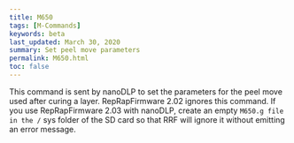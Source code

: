 ```yaml
---
title: M650
tags: [M-Commands] 
keywords: beta 
last_updated: March 30, 2020 
summary: Set peel move parameters 
permalink: M650.html
toc: false 
---
```



This command is sent by nanoDLP to set the parameters for the peel move used after curing a layer. RepRapFirmware 2.02 ignores this command. If you use RepRapFirmware 2.03 with nanoDLP, create an empty ` M650.g file in the / ` sys folder of the SD card so that RRF will ignore it without emitting an error message.

